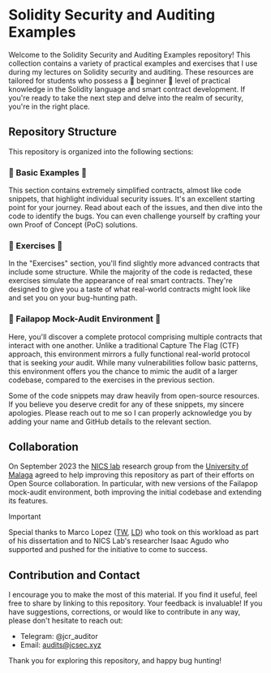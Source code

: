 # Solidity Security and Auditing Examples

Welcome to the Solidity Security and Auditing Examples repository! This collection contains a variety of practical examples and exercises that I use during my lectures on Solidity security and auditing. These resources are tailored for students who possess a 🌱 beginner 🌱 level of practical knowledge in the Solidity language and smart contract development. If you're ready to take the next step and delve into the realm of security, you're in the right place.

## Repository Structure

This repository is organized into the following sections:

### 🐛 Basic Examples 🐛

This section contains extremely simplified contracts, almost like code snippets, that highlight individual security issues. It's an excellent starting point for your journey. Read about each of the issues, and then dive into the code to identify the bugs. You can even challenge yourself by crafting your own Proof of Concept (PoC) solutions.

### 🐣 Exercises 🐣

In the "Exercises" section, you'll find slightly more advanced contracts that include some structure. While the majority of the code is redacted, these exercises simulate the appearance of real smart contracts. They're designed to give you a taste of what real-world contracts might look like and set you on your bug-hunting path.

### 💪 Failapop Mock-Audit Environment 💪

Here, you'll discover a complete protocol comprising multiple contracts that interact with one another. Unlike a traditional Capture The Flag (CTF) approach, this environment mirrors a fully functional real-world protocol that is seeking *your* audit. While many vulnerabilities follow basic patterns, this environment offers you the chance to mimic the audit of a larger codebase, compared to the exercises in the previous section.

Some of the code snippets may draw heavily from open-source resources. If you believe you deserve credit for any of these snippets, my sincere apologies. Please reach out to me so I can properly acknowledge you by adding your name and GitHub details to the relevant section.

## Collaboration

On September 2023 the [NICS lab](https://www.nics.uma.es/) research group from the [University of Malaga](https://www.uma.es/) agreed to help improving this repository as part of their efforts on Open Source collaboration. In particular, with new versions of the Failapop mock-audit environment, both improving the initial codebase and extending its features.

> [!IMPORTANT]  
> Special thanks to Marco Lopez ([TW](https://twitter.com/Marcologonz), [LD](https://linkedin.com/in/marcologonz)) who took on this workload as part of his dissertation and to NICS Lab's researcher Isaac Agudo who supported and pushed for the initiative to come to success.

## Contribution and Contact

I encourage you to make the most of this material. If you find it useful, feel free to share by linking to this repository. Your feedback is invaluable! If you have suggestions, corrections, or would like to contribute in any way, please don't hesitate to reach out:

- Telegram: @jcr_auditor
- Email: audits@jcsec.xyz

Thank you for exploring this repository, and happy bug hunting!


